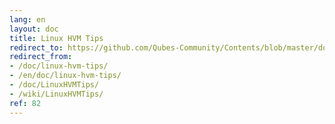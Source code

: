 ```yaml
---
lang: en
layout: doc
title: Linux HVM Tips
redirect_to: https://github.com/Qubes-Community/Contents/blob/master/docs/os/linux-hvm-tips.md
redirect_from:
- /doc/linux-hvm-tips/
- /en/doc/linux-hvm-tips/
- /doc/LinuxHVMTips/
- /wiki/LinuxHVMTips/
ref: 82
---
```


